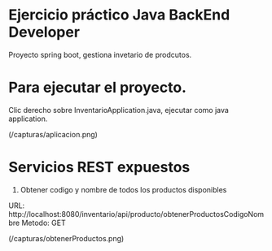 Ejercicio práctico Java BackEnd Developer
================================

Proyecto spring boot, gestiona invetario de prodcutos. 

Para ejecutar el proyecto.
==========================

Clic derecho sobre InventarioApplication.java, ejecutar como java application.

(/capturas/aplicacion.png)


Servicios REST expuestos
==========================

1) Obtener codigo y nombre de todos los productos disponibles

URL: http://localhost:8080/inventario/api/producto/obtenerProductosCodigoNombre
Metodo: GET

(/capturas/obtenerProductos.png)